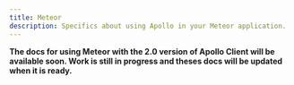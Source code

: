 ```yaml
---
title: Meteor
description: Specifics about using Apollo in your Meteor application.
---
```


**The docs for using Meteor with the 2.0 version of Apollo Client will be available soon. Work is still in progress and theses docs will be updated when it is ready.**
